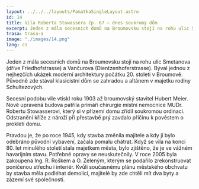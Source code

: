 ```yaml
---
layout: ../../../layouts/PamatkaSingleLayout.astro
id: 14
title: Vila Roberta Stowassera čp. 67 – dnes soukromý dům
excerpt: Jeden z mála secesních domů na Broumovsku stojí na rohu ulic Smetanova (dříve Friedhofstrasse) a Vančurova (Dientzenhoferstrasse). Býval jednou z nejhezčích ukázek moderní architektury počátku 20. století v Broumově. Původně zde stával klasicistní dům se zahradou a altánem v majetku rodiny Schultezových.
trasa: trasa-a
image: "./images/14.png"
lang: cs
---
```


Jeden z mála secesních domů na Broumovsku stojí na rohu ulic Smetanova (dříve Friedhofstrasse) a Vančurova (Dientzenhoferstrasse). Býval jednou z nejhezčích ukázek moderní architektury počátku 20. století v Broumově. Původně zde stával klasicistní dům se zahradou a altánem v majetku rodiny Schultezových.

Secesní podobu vile vtiskl roku 1903 až broumovský stavitel Hubert Meier. Nově upravená budova patřila primáři chirurgie místní nemocnice MUDr. Robertu Stowasserovi, který si v přízemí domu zřídil soukromou ordinaci. Odstranění kříže z nároží při přestavbě prý zavdalo příčinu k pověstem o prokletí domu.

Pravdou je, že po roce 1945, kdy stavba změnila majitele a kdy jí bylo odebráno původní vybavení, začala pomalu chátrat. Když se vila na konci 80. let minulého století stala majetkem města, bylo zjištěno, že je ve vážném havarijním stavu. Potřebné opravy se neuskutečnily. V roce 2005 byla zakoupena Ing. R. Roškem a O. Zeleným, kterým se podařilo zrekonstruovat poničenou střechu i interiér. Kvůli současnému plánu městského obchvatu by stavba měla podléhat demolici, majitelé by zde chtěli mít dva byty a zázemí své společnosti.

